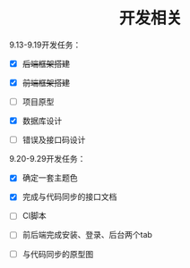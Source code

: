 <h1 align="center">开发相关</h1>

9.13-9.19开发任务：

- [x] ~~后端框架搭建~~
- [x] ~~前端框架搭建~~
- [ ] 项目原型
- [x] 数据库设计
- [ ] 错误及接口码设计



9.20-9.29开发任务：

- [x] 确定一套主题色
- [x] 完成与代码同步的接口文档
- [ ] CI脚本
- [ ] 前后端完成安装、登录、后台两个tab
- [ ] 与代码同步的原型图







